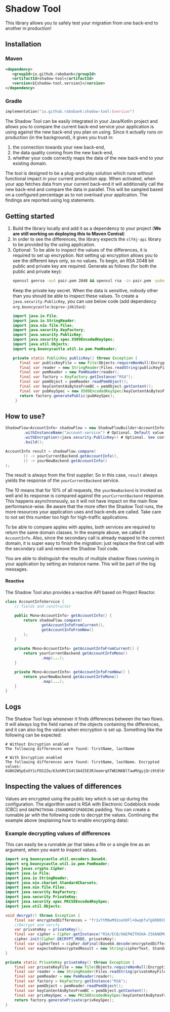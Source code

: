 # Shadow Tool

This library allows you to safely test your migration from one back-end to another in production!  
## Installation
### Maven
```xml
<dependency>
   <groupId>io.github.rabobank</groupId>
   <artifactId>shadow-tool</artifactId>
   <version>${shadow-tool.version}</version>
</dependency>
```
### Gradle
```kotlin
implementation("io.github.rabobank:shadow-tool:$version")
```

The Shadow Tool can be easily integrated in your Java/Kotlin project and allows you to compare the current back-end service your application is using against the new back-end you plan on using.
Since it actually runs on production (in the background), it gives you trust in:
1. the connection towards your new back-end,
2. the data quality coming from the new back-end,
3. whether your code correctly maps the data of the new back-end to your existing domain.

The tool is designed to be a plug-and-play solution which runs without functional impact in your current production app.
When activated, when your app fetches data from your current back-end it will additionally call the new back-end and compare the data in parallel.
This will be sampled based on a configured percentage as to not overload your application.
The findings are reported using log statements.

## Getting started
1. Build the library locally and add it as a dependency to your project (**We are still working on deploying this to Maven Central**)
2. In order to see the differences, the library expects the `slf4j-api` library to be provided by the using application.
3. Optional: To be able to inspect the values of the differences, it is required to set up encryption. Not setting up encryption allows you to see the different keys only, so no values.
   To begin, an RSA 2048 bit public and private key are required. Generate as follows (for both the public and private key):
   ```bash
   openssl genrsa -out pair.pem 2048 && openssl rsa -in pair.pem -pubout -out public.key && openssl pkcs8 -topk8 -inform PEM -outform PEM -nocrypt -in pair.pem -out private.key && rm -rf pair.pem
   ```
   Keep the private key secret. When the data is sensitive, nobody other than you should be able to inspect these values.
   To create a `java.security.PublicKey`, you can use below code (add dependency `org.bouncycastle:bcprov-jdk15on`):
   ```java
   import java.io.File;
   import java.io.StringReader;
   import java.nio.file.Files;
   import java.security.KeyFactory;
   import java.security.PublicKey;
   import java.security.spec.X509EncodedKeySpec;
   import java.util.Objects;
   import org.bouncycastle.util.io.pem.PemReader;
   
   private static PublicKey publicKey() throws Exception {
      final var publicKeyFile = new File(Objects.requireNonNull(EncryptionServiceTest.class.getClassLoader().getResource("public.key")).getFile());
      final var reader = new StringReader(Files.readString(publicKeyFile.toPath()));
      final var pemReader = new PemReader(reader);
      final var factory = KeyFactory.getInstance("RSA");
      final var pemObject = pemReader.readPemObject();
      final var keyContentAsBytesFromBC = pemObject.getContent();
      final var pubKeySpec = new X509EncodedKeySpec(keyContentAsBytesFromBC);
      return factory.generatePublic(pubKeySpec);
    }
   ```
## How to use?

```java
ShadowFlow<AccountInfo> shadowFlow = new ShadowFlowBuilder<AccountInfo>(10)
        .withInstanceName("account-service") # Optional. Default value is 'default'
        .withEncryption(<java.security.PublicKey>) # Optional. See configuration above for generating these secrets.
        .build();

AccountInfo result = shadowFlow.compare(
        () -> yourCurrentBackend.getAccountInfo(),
        () -> yourNewBackend.getAccountInfo()
);
```

The result is always from the first supplier. So in this case, `result` always yields the response of the `yourCurrentBackend` service.

The 10 means that for 10% of all requests, the `yourNewBackend` is invoked as well and its response is compared against the `yourCurrentBackend` response.
This happens asynchronously, so it will not have impact on the main flow performance-wise.
Be aware that the more often the Shadow Tool runs, the more resources your application uses and back-ends are called.
Take care to not set this number too high for high-traffic applications.

To be able to compare apples with apples, both services are required to return the same domain classes.
In the example above, we called it `AccountInfo`.
Also, since the secondary call is already mapped to the correct domain, it is super easy to finish the migration: just replace the first call with the secondary call and remove the Shadow Tool code.

You are able to distinguish the results of multiple shadow flows running in your application by setting an instance name. 
This will be part of the log messages.

#### Reactive
The Shadow Tool also provides a reactive API based on Project Reactor.

```java
class AccountInfoService {
    // fields and constructor
    
    public Mono<AccountInfo> getAccountInfo() {
        return shadowFlow.compare(
                getAccountInfoFromCurrent(),
                getAccountInfoFromNew()
        );
    }
    
    private Mono<AccountInfo> getAccountInfoFromCurrent() {
        return yourCurrentBackend.getAccountInfoMono()
                .map(...);
    }

    private Mono<AccountInfo> getAccountInfoFromNew() {
        return yourNewBackend.getAccountInfoMono()
                .map(...);
    }
} 
```

## Logs
The Shadow Tool logs whenever it finds differences between the two flows.
It will always log the field names of the objects containing the differences, and it can also log the values when encryption is set up.
Something like the following can be expected:

```
# Without Encryption enabled
The following differences were found: firstName, lastName

# With Encryption enabled
The following differences were found: firstName, lastName. Encrypted values: 6U8H2WSpEoXY1cFDS2Ze/63ohRVIS4t3A4I5E3RJeemrqXTWEUN6BlTawMVgyjQri9t8l6t9jotJmIEQOoc++C9W38Z8mYEAzU2UzvGm50AMcFqEXheSBEw7c3LZFRoE
```

## Inspecting the values of differences
Values are encrypted using the public key which is set up during the configuration.
The algorithm used is RSA with Electronic Codeblock mode (CBC) and `OAEPWITHSHA-256ANDMGF1PADDING` padding.
You can create a runnable jar with the following code to decrypt the values. Continuing the example above (explaining how to enable encrypting data):

### Example decrypting values of differences
This can easily be a runnable jar that takes a file or a single line as an argument, when you want to inspect values.
```java
import org.bouncycastle.util.encoders.Base64;
import org.bouncycastle.util.io.pem.PemReader;
import javax.crypto.Cipher;
import java.io.File;
import java.io.StringReader;
import java.nio.charset.StandardCharsets;
import java.nio.file.Files;
import java.security.KeyFactory;
import java.security.PrivateKey;
import java.security.spec.PKCS8EncodedKeySpec;
import java.util.Objects;

void decrypt() throws Exception {
    final var encryptedDifferences = "fr1vTtM0wM91neX0Fl+Owq6fuTgkRD0CRPGBwDKftV1rBCPmzpLtQDMSV6sAw89M+YKOqLTQGBYckj6ZUVG/TTQqcoNx8BThAA2GQAvnAWBDSOEykpWf39Dp7L1rqZUbNqmf/DCxY45MdSutjde+DVwtpdRjJHcF4BELfQS+dG5TscXfEyQ75HIdBqWhpdaTh2My+7BOzo88zZKVqQwdDBymW78SkJ3Ez3X9kNjxlTI7w4LR5y3Cis5rIEfBnoMz1YMilx+5s0Ku9flzciFxr81czIImTmpBmvAscmtOB8ABfdDcPVvAEZlDzHktIHpH2pQ0QLnvVum43QLCfyezDg==";
    //Decrypt and verify
    var privateKey = privateKey();
    final var cipher = Cipher.getInstance("RSA/ECB/OAEPWITHSHA-256ANDMGF1PADDING");
    cipher.init(Cipher.DECRYPT_MODE, privateKey);
    final var cipherText = cipher.doFinal(Base64.decode(encryptedDifferences));
    final var expectedUnencryptedResult = new String(cipherText, StandardCharsets.UTF_8);
}

private static PrivateKey privateKey() throws Exception {
    final var privateKeyFile = new File(Objects.requireNonNull(EncryptionServiceTest.class.getClassLoader().getResource("private.key")).getFile());
    final var reader = new StringReader(Files.readString(privateKeyFile.toPath()));
    final var pemReader = new PemReader(reader);
    final var factory = KeyFactory.getInstance("RSA");
    final var pemObject = pemReader.readPemObject();
    final var keyContentAsBytesFromBC = pemObject.getContent();
    final var privKeySpec = new PKCS8EncodedKeySpec(keyContentAsBytesFromBC);
    return factory.generatePrivate(privKeySpec);
}
```
